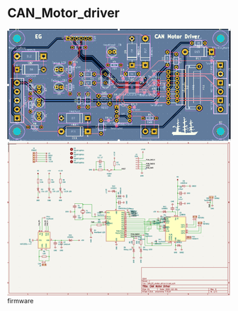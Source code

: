 # CAN_Motor_driver

![pcb](https://github.com/EamonGoldsmith/CAN_Motor_driver/blob/main/s.png)
![schematic](https://github.com/EamonGoldsmith/CAN_Motor_driver/blob/main/p.png)
firmware
